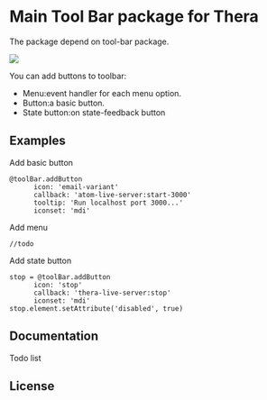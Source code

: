 # Main Tool Bar package for Thera
The package depend on  tool-bar package.

![](https://gw.alicdn.com/tps/TB1jhBnPVXXXXXjapXXXXXXXXXX-1384-61.jpg)

You can add buttons to toolbar:
* Menu:event handler for each menu option.
* Button:a basic button.
* State button:on state-feedback button

## Examples
Add basic button
```
@toolBar.addButton
      icon: 'email-variant'
      callback: 'atom-live-server:start-3000'
      tooltip: 'Run localhost port 3000...'
      iconset: 'mdi'
```

Add menu
```
//todo
```

Add state button
```
stop = @toolBar.addButton
      icon: 'stop'
      callback: 'thera-live-server:stop'
      iconset: 'mdi'
stop.element.setAttribute('disabled', true)
```

## Documentation
Todo list

## License
